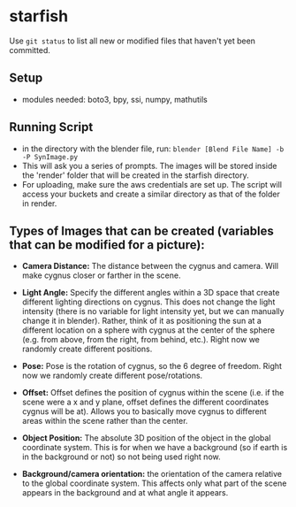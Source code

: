 # starfish
Use `git status` to list all new or modified files that haven't yet been committed.


Setup
- 
 - modules needed: boto3, bpy, ssi, numpy, mathutils

Running Script
- 
 - in the directory with the blender file, run: 
 `blender [Blend File Name] -b -P SynImage.py`
 - This will ask you a series of prompts. The images will be stored inside the 'render' folder that will be created in the starfish directory. 
 - For uploading, make sure the aws credentials are set up. The script will access your buckets and create a similar directory as that of the folder in render.
 
Types of Images that can be created (variables that can be modified for a picture):
- 
 - **Camera Distance:** The distance between the cygnus and camera. Will make cygnus closer or farther in the scene.
 
 - **Light Angle:** Specify the different angles within a 3D space that create different lighting directions on cygnus. This does not change the light intensity (there is no variable for light intensity yet, but we can manually change it in blender). Rather, think of it as positioning the sun at a different location on a sphere with cygnus at the center of the sphere (e.g. from above, from the right, from behind, etc.). Right now we randomly create different positions.
 
 - **Pose:** Pose is the rotation of cygnus, so the 6 degree of freedom. Right now we randomly create different pose/rotations.
 
 - **Offset:** Offset defines the position of cygnus within the scene (i.e. if the scene were a x and y plane, offset defines the different coordinates cygnus will be at). Allows you to basically move cygnus to different areas within the scene rather than the center.
 
 - **Object Position:** The absolute 3D position of the object in the global coordinate system. This is for when we have a background (so if earth is in the background or not) so not being used right now. 
 
 - **Background/camera orientation:** the orientation of the camera relative to the global coordinate system. This affects only what part of the scene appears in the background and at what angle it appears.
